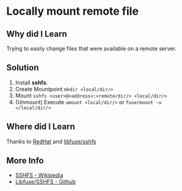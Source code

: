 # Locally mount remote file


## Why did I Learn
Trying to easily change files that were available on a remote server.

## Solution
1. Install **sshfs**.
2. Create Mountpoint `mkdir <local/dir/>`
3. Mount `sshfs <user>@<address>:<remote/dir/> <local/dir/>`
4. (Unmount) Execute `umount <local/dir/>` or `fusermount -u </local/dir/>`

## Where did I Learn
Thanks to [RedHat](https://www.redhat.com/sysadmin/sshfs) and [libfuse/sshfs](https://github.com/libfuse/sshfs)

## More Info
- [SSHFS - Wikipedia](https://en.wikipedia.org/wiki/SSHFS)
- [Libfuse/SSHFS - Github](https://github.com/libfuse/sshfs)
